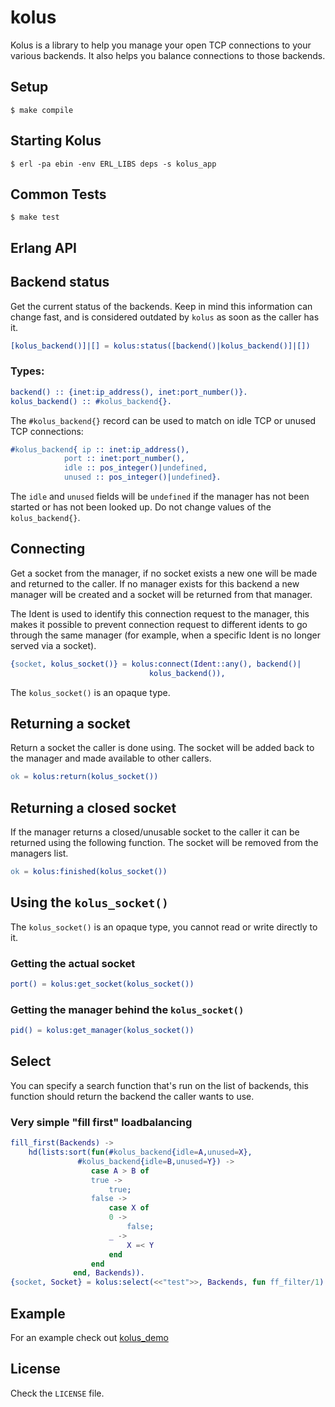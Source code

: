 kolus
=====

Kolus is a library to help you manage your open TCP connections to
your various backends. It also helps you balance connections to those
backends.


Setup
-----

```
$ make compile
```

Starting Kolus
--------------

```
$ erl -pa ebin -env ERL_LIBS deps -s kolus_app
```

Common Tests
------------

```
$ make test
```

Erlang API
----------

## Backend status

Get the current status of the backends. Keep in mind this information
can change fast, and is considered outdated by `kolus` as soon as the
caller has it.

``` erlang
[kolus_backend()]|[] = kolus:status([backend()|kolus_backend()]|[])
```

### Types:

``` erlang
backend() :: {inet:ip_address(), inet:port_number()}.
kolus_backend() :: #kolus_backend{}.
```

The `#kolus_backend{}` record can be used to match on idle TCP or 
unused TCP connections:

``` erlang
#kolus_backend{ ip :: inet:ip_address(),
	      	port :: inet:port_number(),
	        idle :: pos_integer()|undefined,
	       	unused :: pos_integer()|undefined}.
```

The `idle` and `unused` fields will be `undefined` if the manager has
not been started or has not been looked up. Do not change values of the
`kolus_backend{}`.

## Connecting

Get a socket from the manager, if no socket exists a new one will be 
made and returned to the caller. If no manager exists for this backend 
a new manager will be created and a socket will be  returned from that 
manager.

The Ident is used to identify this connection request to the manager, this
makes it possible to prevent connection request to different idents to go
through the same manager (for example, when a specific Ident is no longer
served via a socket).

``` erlang
{socket, kolus_socket()} = kolus:connect(Ident::any(), backend()|
						       kolus_backend()),
```

The `kolus_socket()` is an opaque type.

## Returning a socket

Return a socket the caller is done using. The socket will be added back to
the manager and made available to other callers.

``` erlang
ok = kolus:return(kolus_socket())
```

## Returning a closed socket

If the manager returns a closed/unusable socket to the caller it can be 
returned using the following function. The socket will be removed from 
the managers list.

``` erlang
ok = kolus:finished(kolus_socket())
```

## Using the `kolus_socket()`

The `kolus_socket()` is an opaque type, you cannot read or write 
directly to it.

### Getting the actual socket

``` erlang
port() = kolus:get_socket(kolus_socket())
```  

### Getting the manager behind the `kolus_socket()`

``` erlang
pid() = kolus:get_manager(kolus_socket())
```  

## Select

You can specify a search function that's run on the list of backends,
this function should return the backend the caller wants to use.

### Very simple "fill first" loadbalancing

``` erlang
fill_first(Backends) ->
	hd(lists:sort(fun(#kolus_backend{idle=A,unused=X},
			   #kolus_backend{idle=B,unused=Y}) ->
			      case A > B of
				  true ->
				      true;
				  false ->
				      case X of
					  0 ->
					      false;
					  _ ->
					      X =< Y
				      end
			      end
		      end, Backends)).
{socket, Socket} = kolus:select(<<"test">>, Backends, fun ff_filter/1).
```

Example
-------

For an example check out [kolus_demo](https://github.com/omarkj/kolus_demo)

License
-------

Check the `LICENSE` file.